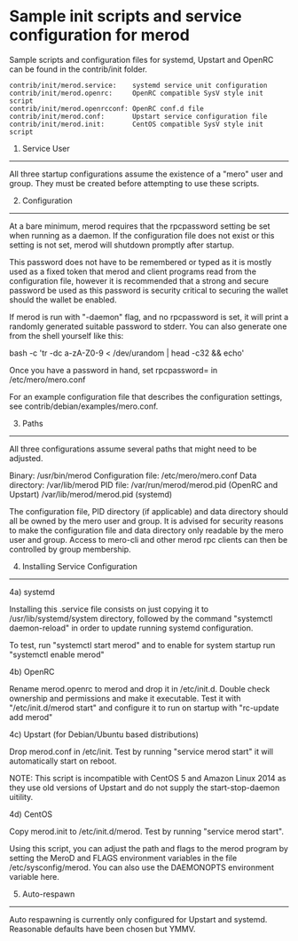 Sample init scripts and service configuration for merod
==========================================================

Sample scripts and configuration files for systemd, Upstart and OpenRC
can be found in the contrib/init folder.

    contrib/init/merod.service:    systemd service unit configuration
    contrib/init/merod.openrc:     OpenRC compatible SysV style init script
    contrib/init/merod.openrcconf: OpenRC conf.d file
    contrib/init/merod.conf:       Upstart service configuration file
    contrib/init/merod.init:       CentOS compatible SysV style init script

1. Service User
---------------------------------

All three startup configurations assume the existence of a "mero" user
and group.  They must be created before attempting to use these scripts.

2. Configuration
---------------------------------

At a bare minimum, merod requires that the rpcpassword setting be set
when running as a daemon.  If the configuration file does not exist or this
setting is not set, merod will shutdown promptly after startup.

This password does not have to be remembered or typed as it is mostly used
as a fixed token that merod and client programs read from the configuration
file, however it is recommended that a strong and secure password be used
as this password is security critical to securing the wallet should the
wallet be enabled.

If merod is run with "-daemon" flag, and no rpcpassword is set, it will
print a randomly generated suitable password to stderr.  You can also
generate one from the shell yourself like this:

bash -c 'tr -dc a-zA-Z0-9 < /dev/urandom | head -c32 && echo'

Once you have a password in hand, set rpcpassword= in /etc/mero/mero.conf

For an example configuration file that describes the configuration settings,
see contrib/debian/examples/mero.conf.

3. Paths
---------------------------------

All three configurations assume several paths that might need to be adjusted.

Binary:              /usr/bin/merod
Configuration file:  /etc/mero/mero.conf
Data directory:      /var/lib/merod
PID file:            /var/run/merod/merod.pid (OpenRC and Upstart)
                     /var/lib/merod/merod.pid (systemd)

The configuration file, PID directory (if applicable) and data directory
should all be owned by the mero user and group.  It is advised for security
reasons to make the configuration file and data directory only readable by the
mero user and group.  Access to mero-cli and other merod rpc clients
can then be controlled by group membership.

4. Installing Service Configuration
-----------------------------------

4a) systemd

Installing this .service file consists on just copying it to
/usr/lib/systemd/system directory, followed by the command
"systemctl daemon-reload" in order to update running systemd configuration.

To test, run "systemctl start merod" and to enable for system startup run
"systemctl enable merod"

4b) OpenRC

Rename merod.openrc to merod and drop it in /etc/init.d.  Double
check ownership and permissions and make it executable.  Test it with
"/etc/init.d/merod start" and configure it to run on startup with
"rc-update add merod"

4c) Upstart (for Debian/Ubuntu based distributions)

Drop merod.conf in /etc/init.  Test by running "service merod start"
it will automatically start on reboot.

NOTE: This script is incompatible with CentOS 5 and Amazon Linux 2014 as they
use old versions of Upstart and do not supply the start-stop-daemon uitility.

4d) CentOS

Copy merod.init to /etc/init.d/merod. Test by running "service merod start".

Using this script, you can adjust the path and flags to the merod program by
setting the MeroD and FLAGS environment variables in the file
/etc/sysconfig/merod. You can also use the DAEMONOPTS environment variable here.

5. Auto-respawn
-----------------------------------

Auto respawning is currently only configured for Upstart and systemd.
Reasonable defaults have been chosen but YMMV.
